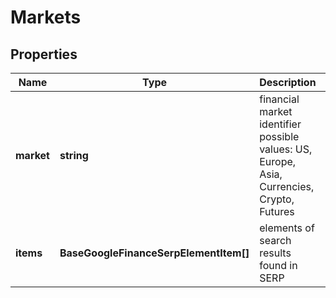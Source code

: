 # Markets

## Properties

| Name | Type | Description | Notes |
|------------ | ------------- | ------------- | -------------|
**market** | **string** | financial market identifier<br>possible values: US, Europe, Asia, Currencies, Crypto, Futures |[optional]|
**items** | **BaseGoogleFinanceSerpElementItem[]** | elements of search results found in SERP |[optional]|